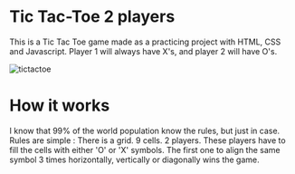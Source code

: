 # Tic Tac-Toe 2 players
This is a Tic Tac Toe game made as a practicing project with HTML, CSS and Javascript. Player 1 will always have X's, and player 2 will have O's.

![tictactoe](https://user-images.githubusercontent.com/90429463/158864214-9f6ae52b-a932-416b-a3e9-2f6726e28b8d.jpg)

# How it works
I know that 99% of the world population know the rules, but just in case. Rules are simple : There is a grid. 9 cells. 2 players. These players have to fill the cells with either 'O' or 'X' symbols. The first one to align the same symbol 3 times horizontally, vertically or diagonally wins the game. 
